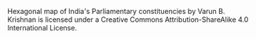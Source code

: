 Hexagonal map of India's Parliamentary constituencies by Varun B. Krishnan is licensed under a Creative Commons Attribution-ShareAlike 4.0 International License.
